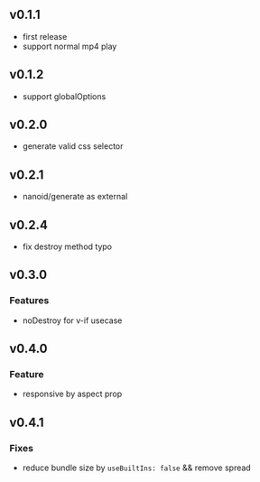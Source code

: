 ## v0.1.1
- first release
- support normal mp4 play

## v0.1.2
- support globalOptions

## v0.2.0
- generate valid css selector

## v0.2.1
- nanoid/generate as external

## v0.2.4
- fix destroy method typo

## v0.3.0
### Features
- noDestroy for v-if usecase

## v0.4.0
### Feature
- responsive by aspect prop

## v0.4.1
### Fixes
- reduce bundle size by `useBuiltIns: false` && remove spread